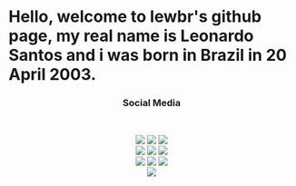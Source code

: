 # Hello, welcome to lewbr's github page, my real name is Leonardo Santos and i was born in Brazil in 20 April 2003.
<h3 align="center"> Social Media </h3>
<br />
<p align="center">
<a href="mailto:leonardosantow@gmail.com"><img src="https://img.shields.io/badge/gmail-EA4335.svg?&style=for-the-badge&logo=gmail&logoColor=white"/></a>
<a href="https://discordapp.com/users/408710002141036564/"><img src="https://img.shields.io/badge/discord-7289DA.svg?&style=for-the-badge&logo=discord&logoColor=white"/></a>
<a href="https://www.facebook.com/lewbr007/"><img src="https://img.shields.io/badge/facebook-3b5998.svg?&style=for-the-badge&logo=facebook&logoColor=white"/></a>
<br>
<a href="https://www.twitter.com/lew_br/"><img src="https://img.shields.io/badge/twitter-%230077B5.svg?&style=for-the-badge&logo=twitter&logoColor=white"/></a>
<a href="https://instagram.com/lewbr"><img src="https://img.shields.io/badge/instagram-E1306C.svg?&style=for-the-badge&logo=instagram&logoColor=white"/></a>
<a href="https://www.github.com/lewbr"><img src="https://img.shields.io/badge/github-211F1F.svg?&style=for-the-badge&logo=github&logoColor=white"/></a>
<br>
<a href="https://steamcommunity.com/id/lew_br/"><img src="https://img.shields.io/badge/steam-171a21.svg?&style=for-the-badge&logo=steam&logoColor=white"/></a>
<a href="https://www.twitter.com/lew_br"><img src="https://img.shields.io/badge/spotify-1DB954.svg?&style=for-the-badge&logo=spotify&logoColor=white"/></a>
<a href="https://www.youtube.com/channel/UC8KjRZB2g-83x3B7tgFsxNg"><img src="https://img.shields.io/badge/youtube-FF0000.svg?&style=for-the-badge&logo=youtube&logoColor=white"/></a>
<br>
<a href="https://www.twitch.tv/lewbr"><img src="https://img.shields.io/badge/twitch-6441a5.svg?&style=for-the-badge&logo=twitch&logoColor=white"/></a>
</p>
